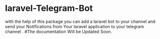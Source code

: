 # laravel-Telegram-Bot
with the help of this package you can add a laravel bot to your channel and send your Notifications from Your laravel application to your telegram channel .
#The documentation Will be Updated Soon.
